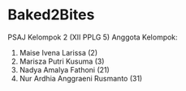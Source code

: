 # Baked2Bites
PSAJ Kelompok 2 (XII PPLG 5)
Anggota Kelompok:
1. Maise Ivena Larissa (2)
2. Marisza Putri Kusuma (3)
3. Nadya Amalya Fathoni (21)
4. Nur Ardhia Anggraeni Rusmanto (31)
